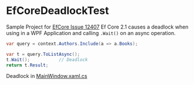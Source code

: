 # EfCoreDeadlockTest

Sample Project for [EfCore Issue 12407](https://github.com/aspnet/EntityFrameworkCore/issues/12407)
Ef Core 2.1 causes a deadlock when using in a WPF Application and calling `.Wait()` on an async operation.

```csharp
var query = context.Authors.Include(a => a.Books);

var t = query.ToListAsync();
t.Wait();           // Deadlock
return t.Result;
```
Deadlock in [MainWindow.xaml.cs](https://github.com/JakobFerdinand/EfCoreDeadlockTest/blob/master/EfCoreDeadlockTest/MainWindow.xaml.cs)
